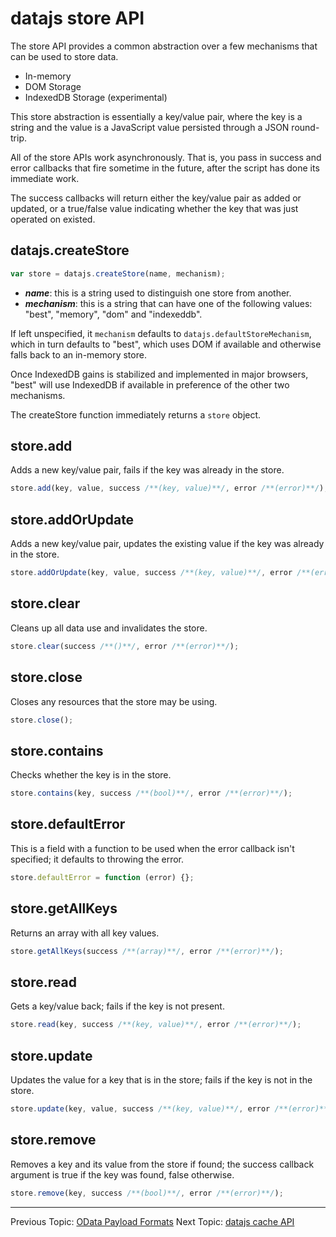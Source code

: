# datajs store API

The store API provides a common abstraction over a few mechanisms that can be used to store data.

- In-memory
- DOM Storage
- IndexedDB Storage (experimental)

This store abstraction is essentially a key/value pair, where the key is a string and the value is a JavaScript value persisted through a JSON round-trip.

All of the store APIs work asynchronously. That is, you pass in success and error callbacks that fire sometime in the future, after the script has done its immediate work.

The success callbacks will return either the key/value pair as added or updated, or a true/false value indicating whether the key that was just operated on existed.

## datajs.createStore

```js
var store = datajs.createStore(name, mechanism);
```

- **_name_**: this is a string used to distinguish one store from another.
- **_mechanism_**: this is a string that can have one of the following values: "best", "memory", "dom" and "indexeddb".

If left unspecified, it `mechanism` defaults to `datajs.defaultStoreMechanism`, which in turn defaults to "best", which uses DOM if available and otherwise falls back to an in-memory store.

Once IndexedDB gains is stabilized and implemented in major browsers, "best" will use IndexedDB if available in preference of the other two mechanisms.

The createStore function immediately returns a `store` object.

## store.add

Adds a new key/value pair, fails if the key was already in the store.

```js
store.add(key, value, success /**(key, value)**/, error /**(error)**/);
```

## store.addOrUpdate

Adds a new key/value pair, updates the existing value if the key was already in the store.

```js
store.addOrUpdate(key, value, success /**(key, value)**/, error /**(error)**/);
```

## store.clear

Cleans up all data use and invalidates the store.

```js
store.clear(success /**()**/, error /**(error)**/);
```

## store.close

Closes any resources that the store may be using.

```js
store.close();
```

## store.contains

Checks whether the key is in the store.

```js
store.contains(key, success /**(bool)**/, error /**(error)**/);
```

## store.defaultError

This is a field with a function to be used when the error callback isn't specified; it defaults to throwing the error.

```js
store.defaultError = function (error) {};
```

## store.getAllKeys

Returns an array with all key values.

```js
store.getAllKeys(success /**(array)**/, error /**(error)**/);
```

## store.read

Gets a key/value back; fails if the key is not present.

```js
store.read(key, success /**(key, value)**/, error /**(error)**/);
```

## store.update

Updates the value for a key that is in the store; fails if the key is not in the store.

```js
store.update(key, value, success /**(key, value)**/, error /**(error)**/);
```

## store.remove

Removes a key and its value from the store if found; the success callback argument is true if the key was found, false otherwise.

```js
store.remove(key, success /**(bool)**/, error /**(error)**/);
```

---

Previous Topic: [OData Payload Formats](./OData%20Payload%20Formats.md)
Next Topic: [datajs cache API](./datajs%20cache%20API.md)
